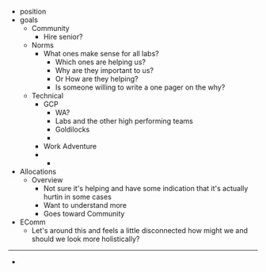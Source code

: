 - position
- goals
	- Community
		- Hire senior?
	- Norms
		- What ones make sense for all labs?
			- Which ones are helping us?
			- Why are they important to us?
			- Or How are they helping?
			- Is someone willing to write a one pager on the why?
	- Technical
		- GCP
			- WA?
			- Labs and the other high performing teams
			- Goldilocks
			-
		- Work Adventure
		-
			-
- Allocations
	- Overview
		- Not sure it's helping and have some indication that it's actually hurtin in some cases
		- Want to understand more
		- Goes toward Community
- EComm
	- Let's around this and feels a little disconnected how might we and should we look more holistically?
- ---
-